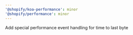 ```yaml
---
'@shopify/koa-performance': minor
'@shopify/performance': minor
---
```


Add special performance event handling for time to last byte
